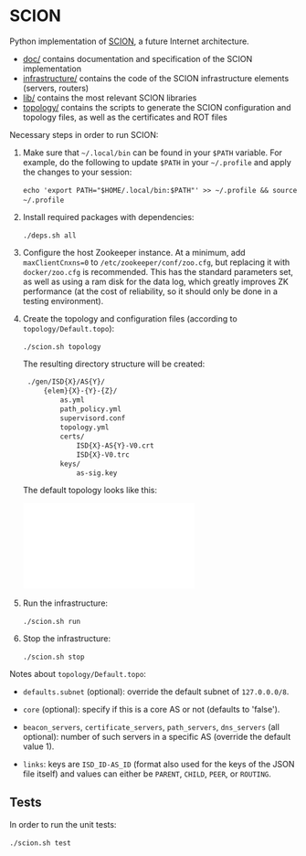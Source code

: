 SCION
=====

Python implementation of [SCION](http://www.scion-architecture.net), a future
Internet architecture.

* [doc/](/doc) contains documentation and specification of the SCION
  implementation
* [infrastructure/](/infrastructure) contains the code of the SCION
  infrastructure elements (servers, routers)
* [lib/](/lib) contains the most relevant SCION libraries
* [topology/](/topology) contains the scripts to generate the SCION
  configuration and topology files, as well as the certificates and ROT files

Necessary steps in order to run SCION:

1. Make sure that `~/.local/bin` can be found in your `$PATH` variable. For
   example, do the following to update `$PATH` in your `~/.profile` and apply
   the changes to your session:

    `echo 'export PATH="$HOME/.local/bin:$PATH"' >> ~/.profile && source
    ~/.profile`

1. Install required packages with dependencies:

    `./deps.sh all`

1. Configure the host Zookeeper instance. At a minimum, add `maxClientCnxns=0`
   to `/etc/zookeeper/conf/zoo.cfg`, but replacing it with `docker/zoo.cfg` is
   recommended. This has the standard parameters set, as well as using a ram
   disk for the data log, which greatly improves ZK performance (at the cost of
   reliability, so it should only be done in a testing environment).

1. Create the topology and configuration files (according to
   `topology/Default.topo`):

    `./scion.sh topology`

    The resulting directory structure will be created:

        ./gen/ISD{X}/AS{Y}/
            {elem}{X}-{Y}-{Z}/
                as.yml
                path_policy.yml
                supervisord.conf
                topology.yml
                certs/
                    ISD{X}-AS{Y}-V0.crt
                    ISD{X}-V0.trc
                keys/
                    as-sig.key

   The default topology looks like this:

   ![Default SCION topology](fig/default-topo.pdf)

1. Run the infrastructure:

    `./scion.sh run`

1. Stop the infrastructure:

    `./scion.sh stop`

Notes about `topology/Default.topo`:

* `defaults.subnet` (optional): override the default subnet of `127.0.0.0/8`.

* `core` (optional): specify if this is a core AS or not (defaults to 'false').

* `beacon_servers`, `certificate_servers`, `path_servers`, `dns_servers` (all
  optional): number of such servers in a specific AS (override the default
  value 1).

* `links`: keys are `ISD_ID-AS_ID` (format also used for the keys of the JSON
  file itself) and values can either be `PARENT`, `CHILD`, `PEER`, or
  `ROUTING`.

## Tests

In order to run the unit tests:

  `./scion.sh test`

